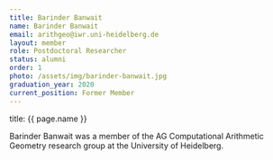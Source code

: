 ```yaml
---
title: Barinder Banwait
name: Barinder Banwait
email: arithgeo@iwr.uni-heidelberg.de
layout: member
role: Postdoctoral Researcher
status: alumni
order: 1
photo: /assets/img/barinder-banwait.jpg
graduation_year: 2020
current_position: Former Member
---
```



title: {{ page.name }}

Barinder Banwait was a member of the AG Computational Arithmetic Geometry research group at the University of Heidelberg.